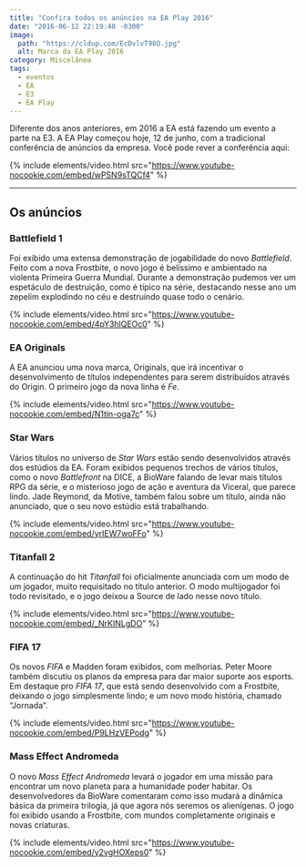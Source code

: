 ```yaml
---
title: "Confira todos os anúncios na EA Play 2016"
date: "2016-06-12 22:19:40 -0300"
image:
  path: "https://cldup.com/EcDvlvT98O.jpg"
  alt: Marca da EA Play 2016
category: Miscelânea
tags:
  - eventos
  - EA
  - E3
  - EA Play
---
```

Diferente dos anos anteriores, em 2016 a EA está fazendo um evento a parte na E3. A EA Play começou hoje, 12 de junho, com a tradicional conferência de anúncios da empresa. Você pode rever a conferência aqui:

{% include elements/video.html src="https://www.youtube-nocookie.com/embed/wPSN9sTQCf4" %}

----

## Os anúncios

### Battlefield 1
Foi exibido uma extensa demonstração de jogabilidade do novo _Battlefield_. Feito com a nova Frostbite, o novo jogo é belíssimo e ambientado na violenta Primeira Guerra Mundial. Durante a demonstração pudemos ver um espetáculo de destruição, como é típico na série, destacando nesse ano um zepelim explodindo no céu e destruindo quase todo o cenário.

{% include elements/video.html src="https://www.youtube-nocookie.com/embed/4pY3hlQEOc0" %}

### EA Originals
A EA anunciou uma nova marca, Originals, que irá incentivar o desenvolvimento de títulos independentes para serem distribuídos através do Origin. O primeiro jogo da nova linha é _Fe_.

{% include elements/video.html src="https://www.youtube-nocookie.com/embed/N1tin-oga7c" %}

### Star Wars
Vários títulos no universo de _Star Wars_ estão sendo desenvolvidos através dos estúdios da EA. Foram exibidos pequenos trechos de vários títulos, como o novo _Battlefront_ na DICE, a BioWare falando de levar mais títulos RPG da série, e o misterioso jogo de ação e aventura da Viceral, que parece lindo. Jade Reymond, da Motive, também falou sobre um título, ainda não anunciado, que o seu novo estúdio está trabalhando.

{% include elements/video.html src="https://www.youtube-nocookie.com/embed/yrIEW7woFFo" %}

### Titanfall 2
A continuação do hit _Titanfall_ foi oficialmente anunciada com um modo de um jogador, muito requisitado no título anterior. O modo multijogador foi todo revisitado, e o jogo deixou a Source de lado nesse novo título.

{% include elements/video.html src="https://www.youtube-nocookie.com/embed/_NrKINLgDO" %}

### FIFA 17
Os novos _FIFA_ e Madden foram exibidos, com melhorias. Peter Moore também discutiu os planos da empresa para dar maior suporte aos esports. Em destaque pro _FIFA 17_, que está sendo desenvolvido com a Frostbite, deixando o jogo simplesmente lindo; e um novo modo história, chamado “Jornada”.

{% include elements/video.html src="https://www.youtube-nocookie.com/embed/P9LHzVEPodg" %}

### Mass Effect Andromeda
O novo _Mass Effect Andromeda_ levará o jogador em uma missão para encontrar um novo planeta para a humanidade poder habitar. Os desenvolvedores da BioWare comentaram como isso mudará a dinâmica básica da primeira trilogia, já que agora nós seremos os alienígenas. O jogo foi exibido usando a Frostbite, com mundos completamente originais e novas criaturas.

{% include elements/video.html src="https://www.youtube-nocookie.com/embed/y2vgHOXeps0" %}
